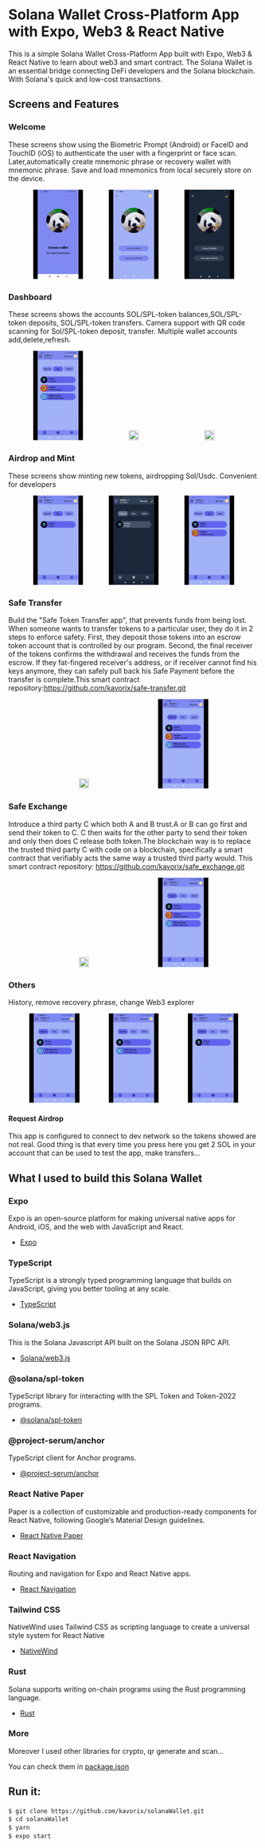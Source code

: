 # Solana Wallet Cross-Platform App with Expo, Web3 & React Native

This is a simple Solana Wallet Cross-Platform App built with Expo, Web3 & React Native to learn about web3 and smart contract. The Solana Wallet is an essential bridge connecting DeFi developers and the Solana blockchain. With Solana's quick and low-cost transactions.

## Screens and Features

### Welcome

These screens show using the Biometric Prompt (Android) or FaceID and TouchID (iOS) to authenticate the user with a fingerprint or face scan. Later,automatically create mnemonic phrase or recovery wallet with mnemonic phrase. Save and load mnemonics from local securely store on the device.

<div align="center">
<img src="https://github.com/Kavorix/solanawallet/blob/master/wallet/authenticate.gif" width=20% height=20%> 
&nbsp &nbsp &nbsp &nbsp  &nbsp &nbsp 
<img src="https://github.com/Kavorix/solanawallet/blob/master/wallet/auto_set_seed.gif" width=20% height=20%> 
&nbsp &nbsp &nbsp &nbsp  &nbsp &nbsp 
<img src="https://github.com/Kavorix/solanawallet/blob/master/wallet/recovery_seed.gif" width=20% height=20%>  
</div>
  
### Dashboard

These screens shows the accounts SOL/SPL-token balances,SOL/SPL-token deposits, SOL/SPL-token transfers. Camera support with QR code scanning for Sol/SPL-token deposit, transfer. Multiple wallet accounts add,delete,refresh.

<div align="center">
<img src="https://github.com/Kavorix/solanawallet/blob/master/wallet/dashboard.gif" width=20% height=20%> 
&nbsp &nbsp &nbsp &nbsp  &nbsp &nbsp 
<img src="https://github.com/Kavorix/solanawallet/blob/master/wallet/mutil_accounts.gif" width=20% height=20%> 
&nbsp &nbsp &nbsp &nbsp  &nbsp &nbsp 
<img src="https://github.com/Kavorix/solanawallet/blob/master/wallet/send.gif" width=20% height=20%>  
</div>

### Airdrop and Mint

These screens show minting new tokens, airdropping Sol/Usdc. Convenient for developers

<div align="center">
<img src="https://github.com/Kavorix/solanawallet/blob/master/wallet/mint.gif" width=20% height=20%> 
&nbsp &nbsp &nbsp &nbsp  &nbsp &nbsp 
<img src="https://github.com/Kavorix/solanawallet/blob/master/wallet/airdrop.gif" width=20% height=20%> 
&nbsp &nbsp &nbsp &nbsp  &nbsp &nbsp 
<img src="https://github.com/Kavorix/solanawallet/blob/master/wallet/airdrop_usdc.gif" width=20% height=20%>  
</div>



### Safe Transfer
Build the "Safe Token Transfer app", that prevents funds from being lost.
When someone wants to transfer tokens to a particular user, they do it in 2 steps to enforce safety. First, they deposit those tokens into an escrow token account that is controlled by our program. Second, the final receiver of the tokens confirms the withdrawal and receives the funds from the escrow.
If they fat-fingered receiver's address, or if receiver cannot find his keys anymore, they can safely pull back his Safe Payment before the transfer is complete.This smart contract repository:https://github.com/kavorix/safe-transfer.git 

<div align="center">
<img src="https://github.com/Kavorix/solanawallet/blob/master/wallet/safe_transfer.gif" width=20% height=20%> 
&nbsp &nbsp &nbsp &nbsp  &nbsp &nbsp &nbsp &nbsp &nbsp &nbsp  &nbsp &nbsp 
<img src="https://github.com/Kavorix/solanawallet/blob/master/wallet/safe_transfer_confirm.gif" width=20% height=20%>  
</div>


### Safe Exchange
Introduce a third party C which both A and B trust.A or B can go first and send their token to C. C then waits for the other party to send their token and only then does C release both token.The blockchain way is to replace the trusted third party C with code on a blockchain, specifically a smart contract that verifiably acts the same way a
trusted third party would. This smart contract repository:
https://github.com/kavorix/safe_exchange.git 

<div align="center">
<img src="https://github.com/Kavorix/solanawallet/blob/master/wallet/safe_exchange.gif" width=20% height=20%> 
&nbsp &nbsp &nbsp &nbsp  &nbsp &nbsp &nbsp &nbsp &nbsp &nbsp  &nbsp &nbsp 
<img src="https://github.com/Kavorix/solanawallet/blob/master/wallet/safe_exchange_confirm.gif" width=20% height=20%>  

</div>

### Others

 History, remove recovery phrase, change Web3 explorer

<div align="center">
<img src="https://github.com/Kavorix/solanawallet/blob/master/wallet/history.gif" width=20% height=20%> 
&nbsp &nbsp &nbsp &nbsp  &nbsp &nbsp &nbsp 
<img src="https://github.com/Kavorix/solanawallet/blob/master/wallet/remove_seed.gif" width=20% height=20%>  
&nbsp &nbsp &nbsp &nbsp  &nbsp &nbsp &nbsp
<img src="https://github.com/Kavorix/solanawallet/blob/master/wallet/change_explorer.gif" width=20% height=20%> 
</div>

#### Request Airdrop

This app is configured to connect to dev network so the tokens showed are not real.
Good thing is that every time you press here you get 2 SOL in your account that can be used to test the app, make transfers...


## What I used to build this Solana Wallet

### Expo
Expo is an open-source platform for making universal native apps for Android, iOS, and the web with JavaScript and React.
 - [Expo](https://expo.io/)

### TypeScript
TypeScript is a strongly typed programming language that builds on JavaScript, giving you better tooling at any scale.
 - [TypeScript](https://www.typescriptlang.org/)

### Solana/web3.js
This is the Solana Javascript API built on the Solana JSON RPC API.
 - [Solana/web3.js](https://solana-labs.github.io/solana-web3.js/)

###  @solana/spl-token
TypeScript library for interacting with the SPL Token and Token-2022 programs.
 - [ @solana/spl-token](https://www.npmjs.com/package/@solana/spl-token) 


###  @project-serum/anchor
TypeScript client for Anchor programs.
 - [ @project-serum/anchor](https://www.npmjs.com/package/@project-serum/anchor) 

### React Native Paper
Paper is a collection of customizable and production-ready components for React Native, following Google’s Material Design guidelines.
 - [React Native Paper](https://callstack.github.io/react-native-paper/)

### React Navigation
Routing and navigation for Expo and React Native apps.
 - [React Navigation](https://reactnavigation.org/)

### Tailwind CSS
NativeWind uses Tailwind CSS as scripting language to create a universal style system for React Native
- [NativeWind](https://www.nativewind.dev//)

### Rust
Solana supports writing on-chain programs using the Rust programming language.
- [Rust](https://www.rust-lang.org/)

### More

Moreover I used other libraries for crypto, qr generate and scan...

You can check them in [package.json](https://github.com/kavorix/solanaWallet/blob/main/package.json)


## Run it:

~~~bash
$ git clone https://github.com/kavorix/solanaWallet.git
$ cd solanaWallet
$ yarn 
$ expo start
~~~



